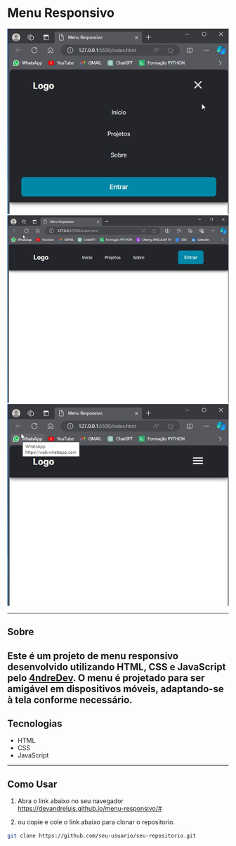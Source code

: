 # Menu Responsivo

![Menu Responsivo](./assets/img/screenShots/menu_mobile_abeerto.jpg)
![Menu Responsivo](./assets/img/screenShots/menu_responsivo.jpg)
![Menu Responsivo](./assets/img/screenShots/mobile_responsivo.jpg)

---
## Sobre

Este é um projeto de menu responsivo desenvolvido utilizando HTML, CSS e JavaScript pelo [4ndreDev](https://github.com/4ndreDev). O menu é projetado para ser amigável em dispositivos móveis, adaptando-se à tela conforme necessário.
---
## Tecnologias

- HTML
- CSS
- JavaScript
---
## Como Usar

1. Abra o link abaixo no seu navegador
https://devandreluis.github.io/menu-responsivo/#

2. ou copie e cole o link abaixo para clonar o repositorio.
```bash
git clone https://github.com/seu-usuario/seu-repositorio.git




